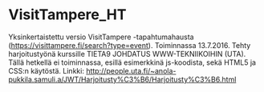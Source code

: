 # VisitTampere_HT
Yksinkertaistettu versio VisitTampere -tapahtumahausta (https://visittampere.fi/search?type=event). Toiminnassa 13.7.2016. 
Tehty harjoitustyönä kurssille TIETA9	JOHDATUS WWW-TEKNIIKOIHIN (UTA). Tällä hetkellä ei toiminnassa, esillä esimerkkinä js-koodista, sekä HTML5 ja CSS:n käytöstä.
Linkki:
http://people.uta.fi/~anola-pukkila.samuli.a/JWT/Harjoitusty%C3%B6/Harjoitusty%C3%B6.html
